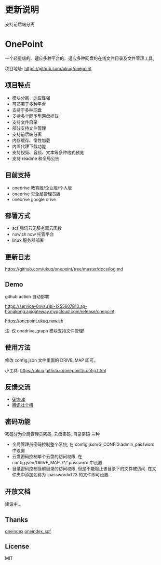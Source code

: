 # 更新说明

支持前后端分离

# OnePoint

一个轻量级的、适应多种平台的、适应多种网盘的在线文件目录及文件管理工具。

项目地址: https://github.com/ukuq/onepoint

## 项目特点
  
- 模块分离，适应性强
- 可部署于多种平台
- 支持于多种网盘
- 支持多个同类型网盘挂载
- 支持文件目录
- 部分支持文件管理
- 支持前后端分离
- 内存缓存、惰性加载
- 内置代理下载功能
- 支持视频、音频、文本等多种格式预览
- 支持 readme 和全局公告

## 目前支持

- onedrive 教育版/企业版/个人版
- onedrive 无全局管理员版
- onedrive google drive

## 部署方式

- scf 腾讯云无服务器云函数
- now.sh now 托管平台
- linux 服务器部署

## 更新日志

https://github.com/ukuq/onepoint/tree/master/docs/log.md

## Demo

github action 自动部署

https://service-0nvsu1bi-1255607810.ap-hongkong.apigateway.myqcloud.com/release/onepoint

https://onepoint.ukuq.now.sh

注: 仅 onedrive_graph 模块支持文件管理!

## 使用方法

修改 config.json 文件里面的 DRIVE_MAP 即可。

小工具: https://ukuq.github.io/onepoint/config.html

## 反馈交流

- [Github](https://github.com/ukuq/onepoint/issues)
- [腾讯吐个槽](https://support.qq.com/products/102471)

## 密码功能

密码分为全局管理员密码, 云盘密码, 目录密码 三种

- 全局管理员密码控制整个系统, 在 config.json/G_CONFIG.admin_password 中设置
- 云盘密码控制单个云盘的访问权限, 在 config.json/DRIVE_MAP.'/*/'.password 中设置
- 目录密码控制当前目录的访问权限, 但是不能阻止该目录下的文件被访问. 在文件夹中添加名称为 .password=123 的文件即可设置.

## 开放文档

建设中...

## Thanks

[oneindex](https://github.com/donwa/oneindex)
[oneindex_scf](https://github.com/qkqpttgf/OneDrive_SCF)

## License

MIT
